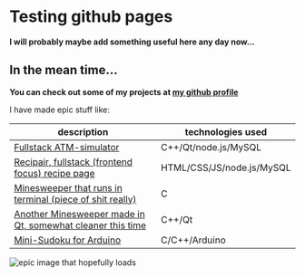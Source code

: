 # Testing github pages

**I will probably maybe add something useful here any day now...**

## In the mean time...

**You can check out some of my projects at [my github profile](https://github.com/Wh1teh)**

I have made epic stuff like:

| description | technologies used |
| ----------- | ----------------- |
| [Fullstack ATM-simulator](https://github.com/Wh1teh/banksimul_2023_22spo_group_18) | C++/Qt/node.js/MySQL |
| [Recipair, fullstack (frontend focus) recipe page](https://github.com/Wh1teh/recipair) | HTML/CSS/JS/node.js/MySQL |
| [Minesweeper that runs in terminal (piece of shit really)](https://github.com/Wh1teh/minesweeperXD) | C |
| [Another Minesweeper made in Qt, somewhat cleaner this time](https://github.com/Wh1teh/qMinesweeperXD) | C++/Qt |
| [Mini-Sudoku for Arduino](https://github.com/Wh1teh/sudokuPrototype/blob/master/SimulationCode/minisudokuSimCode/minisudokuSimCode.ino) | C/C++/Arduino |

![epic image that hopefully loads](https://cdn.discordapp.com/attachments/668714236515713024/1029067744819302461/unknown.png?ex=65369f05&is=65242a05&hm=26b26498ec55b1d7c40c283cd8cc409106241d1732c45ac05eedea85a507e148&)
